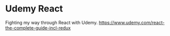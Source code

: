 # Udemy React

Fighting my way through React with Udemy. https://www.udemy.com/react-the-complete-guide-incl-redux
